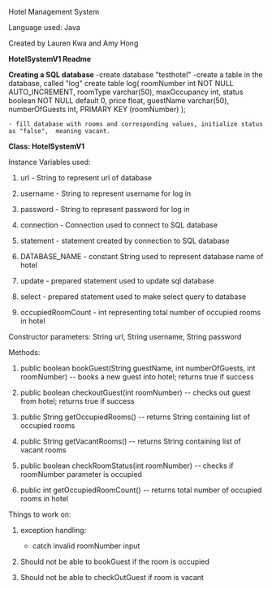 Hotel Management System

Language used: Java

Created by Lauren Kwa and Amy Hong


**HotelSystemV1 Readme**

**Creating a SQL database**
	-create database "testhotel"
	-create a table in the database, called "log"
		create table log(
			roomNumber int NOT NULL AUTO_INCREMENT,
			roomType varchar(50),
			maxOccupancy int,
			status boolean NOT NULL default 0,
			price float,
			guestName varchar(50),
			numberOfGuests int,
			PRIMARY KEY (roomNumber) );
			
	- fill database with rooms and corresponding values, initialize status as "false", 	meaning vacant. 
	

**Class: HotelSystemV1**

Instance Variables used:

1. url - String to represent url of database

2. username - String to represent username for log in

3. password - String to represent password for log in

4. connection - Connection used to connect to SQL database

5. statement - statement created by connection to SQL database

6. DATABASE_NAME - constant String used to represent database name of hotel

7. update - prepared statement used to update sql database 

8. select - prepared statement used to make select query to database

9. occupiedRoomCount - int representing total number of occupied rooms in hotel

Constructor parameters: String url, String username, String password

Methods: 

1. public boolean bookGuest(String guestName, int numberOfGuests, int roomNumber) 
	-- books a new guest into hotel; returns true if success

2. public boolean checkoutGuest(int roomNumber) 
	-- checks out guest from hotel; returns true if success

3. public String getOccupiedRooms()
	-- returns String containing list of occupied rooms

4. public String getVacantRooms() 
	-- returns String containing list of vacant rooms

5. public boolean checkRoomStatus(int roomNumber) 
	-- checks if roomNumber parameter is occupied 
	
6. public int getOccupiedRoomCount()
	-- returns total number of occupied rooms in hotel
	
	
Things to work on: 
1. exception handling:
	- catch invalid roomNumber input
	
2. Should not be able to bookGuest if the room is occupied
3. Should not be able to checkOutGuest if room is vacant

